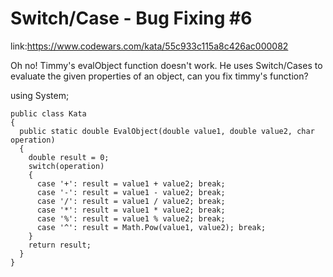 # Switch/Case - Bug Fixing #6

link:https://www.codewars.com/kata/55c933c115a8c426ac000082

Oh no! Timmy's evalObject function doesn't work. He uses Switch/Cases to evaluate the given properties of an object, can you fix timmy's function?

using System;
```
public class Kata
{
  public static double EvalObject(double value1, double value2, char operation)
  {
    double result = 0;
    switch(operation)
    {
      case '+': result = value1 + value2; break;
      case '-': result = value1 - value2; break;
      case '/': result = value1 / value2; break;
      case '*': result = value1 * value2; break;
      case '%': result = value1 % value2; break;
      case '^': result = Math.Pow(value1, value2); break;
    }
    return result;
  }
}
